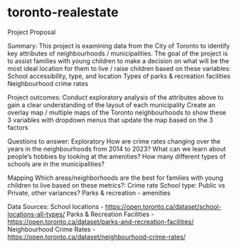 # toronto-realestate

Project Proposal

Summary: This project is examining data from the City of Toronto to identify key attributes of neighbourhoods / municipalities. The goal of the project is to assist families with young children to make a decision on what will be the most ideal location for them to live / raise children based on these variables:
School accessibility, type, and location
Types of parks & recreation facilities
Neighbourhood crime rates

Project outcomes: 
Conduct exploratory analysis of the attributes above to gain a clear understanding of the layout of each municipality
Create an overlay map / multiple maps of the Toronto neighbourhoods to show these 3 variables with dropdown menus that update the map based on the 3 factors

Questions to answer:
Exploratory
How are crime rates changing over the years in the neighbourhoods from 2014 to 2023?
What can we learn about people’s hobbies by looking at the amenities?
How many different types of schools are in the municipalities?

Mapping
Which areas/neighborhoods are the best for families with young children to live based on these metrics?:
Crime rate
School type: Public vs Private, other variances?
Parks & recreation - amenities

Data Sources:
School locations - https://open.toronto.ca/dataset/school-locations-all-types/
Parks & Recreation Facilities - https://open.toronto.ca/dataset/parks-and-recreation-facilities/
Neighbourhood Crime Rates - https://open.toronto.ca/dataset/neighbourhood-crime-rates/
